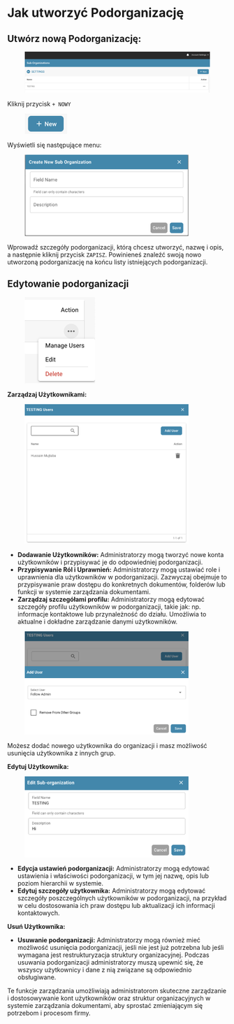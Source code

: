 # Jak utworzyć Podorganizację

## Utwórz nową Podorganizację:

<div data-full-width="false">

<figure><img src="../../../../../.gitbook/assets/image (59).png" alt=""><figcaption></figcaption></figure>

</div>

Kliknij przycisk `+ NOWY`

<figure><img src="../../../../../.gitbook/assets/image (60).png" alt="" width="97"><figcaption></figcaption></figure>

Wyświetli się następujące menu:

<figure><img src="../../../../../.gitbook/assets/image (61).png" alt="" width="375"><figcaption></figcaption></figure>

Wprowadź szczegóły podorganizacji, którą chcesz utworzyć, nazwę i opis, a następnie kliknij przycisk `ZAPISZ`. Powinieneś znaleźć swoją nowo utworzoną podorganizację na końcu listy istniejących podorganizacji.



## Edytowanie podorganizacji

<figure><img src="../../../../../.gitbook/assets/image (62).png" alt="" width="161"><figcaption></figcaption></figure>

**Zarządzaj Użytkownikami:**

<figure><img src="../../../../../.gitbook/assets/image (63).png" alt="" width="375"><figcaption></figcaption></figure>

* **Dodawanie Użytkowników:** Administratorzy mogą tworzyć nowe konta użytkowników i przypisywać je do odpowiedniej podorganizacji.&#x20;
* **Przypisywanie Ról i Uprawnień:** Administratorzy mogą ustawiać role i uprawnienia dla użytkowników w podorganizacji. Zazwyczaj obejmuje to przypisywanie praw dostępu do konkretnych dokumentów, folderów lub funkcji w systemie zarządzania dokumentami.
* **Zarządzaj szczegółami profilu:** Administratorzy mogą edytować szczegóły profilu użytkowników w podorganizacji, takie jak: np. informacje kontaktowe lub przynależność do działu. Umożliwia to aktualne i dokładne zarządzanie danymi użytkowników.

<figure><img src="../../../../../.gitbook/assets/image (64).png" alt="" width="375"><figcaption></figcaption></figure>

Możesz dodać nowego użytkownika do organizacji i masz możliwość usunięcia użytkownika z innych grup.



**Edytuj Użytkownika:**

<figure><img src="../../../../../.gitbook/assets/image (65).png" alt="" width="375"><figcaption></figcaption></figure>

* **Edycja ustawień podorganizacji:** Administratorzy mogą edytować ustawienia i właściwości podorganizacji, w tym jej nazwę, opis lub poziom hierarchii w systemie.
* **Edytuj szczegóły użytkownika:** Administratorzy mogą edytować szczegóły poszczególnych użytkowników w podorganizacji, na przykład w celu dostosowania ich praw dostępu lub aktualizacji ich informacji kontaktowych.



**Usuń Użytkownika:**

* **Usuwanie podorganizacji:** Administratorzy mogą również mieć możliwość usunięcia podorganizacji, jeśli nie jest już potrzebna lub jeśli wymagana jest restrukturyzacja struktury organizacyjnej. Podczas usuwania podorganizacji administratorzy muszą upewnić się, że wszyscy użytkownicy i dane z nią związane są odpowiednio obsługiwane.



Te funkcje zarządzania umożliwiają administratorom skuteczne zarządzanie i dostosowywanie kont użytkowników oraz struktur organizacyjnych w systemie zarządzania dokumentami, aby sprostać zmieniającym się potrzebom i procesom firmy.